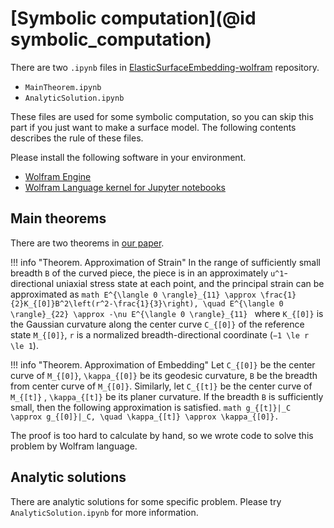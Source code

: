 # [Symbolic computation](@id symbolic_computation)

There are two `.ipynb` files in [ElasticSurfaceEmbedding-wolfram](https://github.com/hyrodium/ElasticSurfaceEmbedding-wolfram) repository.

* `MainTheorem.ipynb`
* `AnalyticSolution.ipynb`

These files are used for some symbolic computation, so you can skip this part if you just want to make a surface model.
The following contents describes the rule of these files.

Please install the following software in your environment.

* [Wolfram Engine](https://www.wolfram.com/engine/)
* [Wolfram Language kernel for Jupyter notebooks](https://github.com/WolframResearch/WolframLanguageForJupyter)

## Main theorems
There are two theorems in [our paper](https://arxiv.org/abs/2211.06372).

!!! info "Theorem.  Approximation of Strain"
    In the range of sufficiently small breadth ``B`` of the curved piece, the piece is in an approximately ``u^1``-directional uniaxial stress state at each point, and the principal strain can be approximated as
    ```math
    E^{\langle 0 \rangle}_{11} \approx \frac{1}{2}K_{[0]}B^2\left(r^2-\frac{1}{3}\right), \quad E^{\langle 0 \rangle}_{22} \approx -\nu E^{\langle 0 \rangle}_{11}
    ```
    where ``K_{[0]}`` is the Gaussian curvature along the center curve ``C_{[0]}`` of the reference state ``M_{[0]}``, ``r`` is a normalized breadth-directional coordinate (``−1 \le r \le 1``). 

!!! info "Theorem.  Approximation of Embedding"
    Let ``C_{[0]}`` be the center curve of ``M_{[0]}``, ``\kappa_{[0]}`` be its geodesic curvature, ``B`` be the breadth from center curve of ``M_{[0]}``. Similarly, let ``C_{[t]}`` be the center curve of ``M_{[t]}`` , ``\kappa_{[t]}`` be its planer curvature. If the breadth ``B`` is sufficiently small, then the following approximation is satisfied.
    ```math
    g_{[t]}|_C \approx g_{[0]}|_C, \quad \kappa_{[t]} \approx \kappa_{[0]}.
    ```

The proof is too hard to calculate by hand, so we wrote code to solve this problem by Wolfram language.

## Analytic solutions
There are analytic solutions for some specific problem.
Please try `AnalyticSolution.ipynb` for more information.

